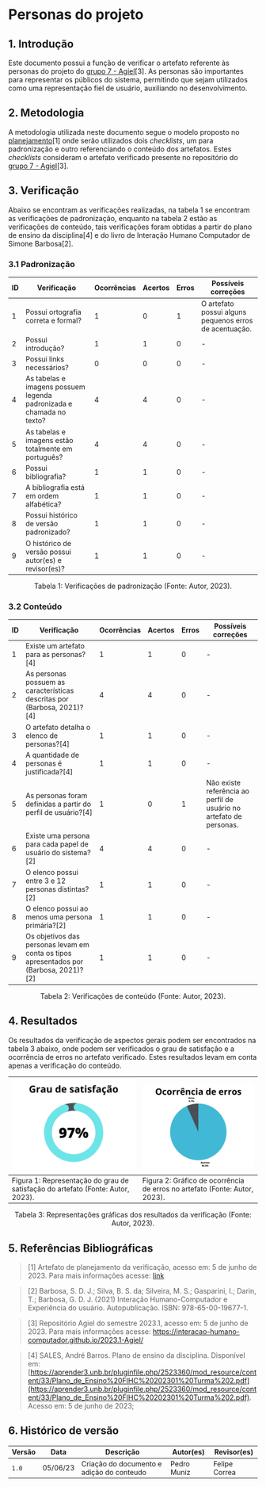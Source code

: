 # Personas do projeto

## 1. Introdução
Este documento possui a função de verificar o artefato referente às personas do projeto do [grupo 7 - Agiel](https://interacao-humano-computador.github.io/2023.1-Agiel/)[3]. As personas são importantes para representar os públicos do sistema, permitindo que sejam utilizados como uma representação fiel de usuário, auxiliando no desenvolvimento.

## 2. Metodologia
A metodologia utilizada neste documento segue o modelo proposto no [planejamento](../planejamento.md)[1] onde serão utilizados dois _checklists_, um para padronização e outro referenciando o conteúdo dos artefatos. Estes _checklists_ consideram o artefato verificado presente no repositório do [grupo 7 - Agiel](https://interacao-humano-computador.github.io/2023.1-Agiel/)[3].

## 3. Verificação
Abaixo se encontram as verificações realizadas, na tabela 1 se encontram as verificações de padronização, enquanto na tabela 2 estão as verificações de conteúdo, tais verificações foram obtidas a partir do plano de ensino da disciplina[4] e do livro de Interação Humano Computador de Simone Barbosa[2].

### 3.1 Padronização

| ID | Verificação                                                          | Ocorrências | Acertos | Erros | Possíveis correções                                    |
|----|----------------------------------------------------------------------|-------------|---------|-------|--------------------------------------------------------|
| 1  | Possui ortografia correta e formal?                                  | 1           | 0       | 1     | O artefato possui alguns pequenos erros de acentuação. |
| 2  | Possui introdução?                                                   | 1           | 1       | 0     | -                                                      |
| 3  | Possui links necessários?                                            | 0           | 0       | 0     | -                                                      |
| 4  | As tabelas e imagens possuem legenda padronizada e chamada no texto? | 4           | 4       | 0     | -                                                      |
| 5  | As tabelas e imagens estão totalmente em português?                  | 4           | 4       | 0     | -                                                      |
| 6  | Possui bibliografia?                                                 | 1           | 1       | 0     | -                                                      |
| 7  | A bibliografia está em ordem alfabética?                             | 1           | 1       | 0     | -                                                      |
| 8  | Possui histórico de versão padronizado?                              | 1           | 1       | 0     | -                                                      |
| 9  | O histórico de versão possui autor(es) e revisor(es)?                | 1           | 1       | 0     | -                                                      |

<center>
Tabela 1: Verificações de padronização (Fonte: Autor, 2023).
</center>

### 3.2 Conteúdo

| ID | Verificação | Ocorrências | Acertos | Erros | Possíveis correções |
|--|--|--|--|--|--|
| 1 | Existe um artefato para as personas?[4] | 1 | 1 | 0 | - |
| 2 | As personas possuem as características descritas por (Barbosa, 2021)?[4] | 4 | 4 | 0 | - |
| 3 | O artefato detalha o elenco de personas?[4] | 1 | 1 | 0 | - |
| 4 | A quantidade de personas é justificada?[4] | 1 | 1 | 0 | - |
| 5 | As personas foram definidas a partir do perfil de usuário?[4] | 1 | 0 | 1 | Não existe referência ao perfil de usuário no artefato de personas. |
| 6 | Existe uma persona para cada papel de usuário do sistema?[2] | 4 | 4 | 0 | - |
| 7 | O elenco possui entre 3 e 12 personas distintas?[2] | 1 | 1 | 0 | - |
| 8 | O elenco possui ao menos uma persona primária?[2] | 1 | 1 | 0 | - |
| 9 | Os objetivos das personas levam em conta os tipos apresentados por (Barbosa, 2021)?[2] | 1 | 1 | 0 | - |

<center>
Tabela 2: Verificações de conteúdo (Fonte: Autor, 2023).
</center>

## 4. Resultados
Os resultados da verificação de aspectos gerais podem ser encontrados na tabela 3 abaixo, onde podem ser verificados o grau de satisfação e a ocorrência de erros no artefato verificado. Estes resultados levam em conta apenas a verificação do conteúdo.

<center>

| ![Grau de satisfação do artefato](../../assets/analise/persona/1.png)               | ![Ocorrência de erros do artefato](../../assets/analise/persona/2.png)                 |
| ----------------------------------------------------------------------------------------------------- | ------------------------------------------------------------------------------------------------ |
| Figura 1: Representação do grau de satisfação do artefato (Fonte: Autor, 2023). | Figura 2: Gráfico de ocorrência de erros no artefato (Fonte: Autor, 2023). |

Tabela 3: Representações gráficas dos resultados da verificação (Fonte: Autor, 2023).

</center>

## 5. Referências Bibliográficas

> [1] Artefato de planejamento da verificação, acesso em: 5 de junho de 2023. Para mais informações acesse: [link](../planejamento.md)

> [2] Barbosa, S. D. J.; Silva, B. S. da; Silveira, M. S.; Gasparini, I.; Darin, T.; Barbosa, G. D. J. (2021) Interação Humano-Computador e Experiência do usuário. Autopublicação. ISBN: 978-65-00-19677-1.

> [3] Repositório Agiel do semestre 2023.1, acesso em: 5 de junho de 2023. Para mais informações acesse: <https://interacao-humano-computador.github.io/2023.1-Agiel/>

> [4] SALES, André Barros. Plano de ensino da disciplina. Disponível em: [https://aprender3.unb.br/pluginfile.php/2523360/mod_resource/content/33/Plano_de_Ensino%20FIHC%20202301%20Turma%202.pdf](https://aprender3.unb.br/pluginfile.php/2523360/mod_resource/content/33/Plano_de_Ensino%20FIHC%20202301%20Turma%202.pdf). Acesso em: 5 de junho de 2023;

## 6. Histórico de versão

|  Versão  |   Data   |                      Descrição                      |    Autor(es)   |  Revisor(es)  |
| -------- | -------- | --------------------------------------------------- | -------------- | ------------- |
|  `1.0`   | 05/06/23 | Criação do documento e adição do conteudo           | Pedro Muniz | Felipe Correa |